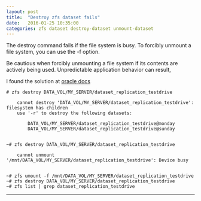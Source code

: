 ```yaml
---
layout: post
title:  "Destroy zfs dataset fails"
date:   2016-01-25 10:35:00
categories: zfs dataset destroy-dataset unmount-dataset
---
```


The destroy command fails if the file system is busy. 
To forcibly unmount a file system, you can use the -f option. 

Be cautious when forcibly unmounting a file system if its contents are actively being used. 
Unpredictable application behavior can result,

I found the solution at [oracle docs]

    # zfs destroy DATA_VOL/MY_SERVER/dataset_replication_testdrive

        cannot destroy 'DATA_VOL/MY_SERVER/dataset_replication_testdrive': filesystem has children
        use '-r' to destroy the following datasets:

            DATA_VOL/MY_SERVER/dataset_replication_testdrive@monday
            DATA_VOL/MY_SERVER/dataset_replication_testdrive@sunday


    ~# zfs destroy DATA_VOL/MY_SERVER/dataset_replication_testdrive

        cannot unmount '/mnt/DATA_VOL/MY_SERVER/dataset_replication_testdrive': Device busy


    ~# zfs umount -f /mnt/DATA_VOL/MY_SERVER/dataset_replication_testdrive
    ~# zfs destroy DATA_VOL/MY_SERVER/dataset_replication_testdrive
    ~# zfs list | grep dataset_replication_testdrive



---
[oracle docs]: <http://docs.oracle.com/cd/E19253-01/819-5461/gamnr/index.html>
